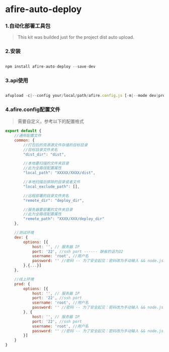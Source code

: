 <!--
 * @Author: your name
 * @Date: 2020-08-29 14:27:20
 * @LastEditTime: 2020-09-03 11:44:57
 * @LastEditors: Please set LastEditors
 * @Description: In User Settings Edit
 * @FilePath: /afire-auto-deploy/README.md
-->
# afire-auto-deploy
### 1.自动化部署工具包
>This kit was builded just for the project dist auto upload.

### 2.安装
```javascript

npm install afire-auto-deploy --save-dev

```

### 3.api使用
```javascript

afupload -c|--config your/local/path/afire.config.js [-m|--mode dev|prod]

```

### 4.afire.config配置文件
>需要自定义，参考以下的配置格式

```javascript
export default {
    //通用配置文件
    common: {
        //打包后的资源源文件存储的目标目录
        //目标目录文件夹名
        "dist_dir": "dist",

        //本地要扫描的文件夹目录
        //此为全路径配置属性
        "local_path": "XXXXX/XXXX/dist",

        //本地扫描后排除的目录或者文件
        "local_exclude_path": [],

        //远程部署的目录文件夹名
        "remote_dir": "deploy_dir",

        //服务器要部署的文件夹目录
        //此为全路径配置属性
        "remote_path": "XXXX/XXX/deploy_dir"
    },

    //测试环境
    dev: {
        options: [{
            host: '', // 服务器 IP
            port: '22', //ssh port ------ 缺省的话为22
            username: 'root', //用户名
            password: '' //密码 -- 为了安全起见：密码改为手动输入 && node.js从cmd动态读取
        },{...}]
    },

    //线上环境
    prod: {
        options: [{
            host: '', // 服务器 IP
            port: '22', //ssh port
            username: 'root', //用户名
            password: '' //密码 -- 为了安全起见：密码改为手动输入 && node.js从cmd动态读取
        }, {
            host: '', // 服务器 IP
            port: '22', //ssh port
            username: 'root', //用户名
            password: '' //密码 -- 为了安全起见：密码改为手动输入 && node.js从cmd动态读取
        }]
    }
}
```